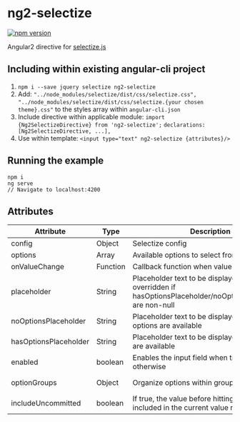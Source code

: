# ng2-selectize

[![npm version](https://badge.fury.io/js/ng2-selectize.svg)](https://badge.fury.io/js/ng2-selectize)

Angular2 directive for [selectize.js](https://selectize.github.io/selectize.js/)

## Including within existing angular-cli project

1. `npm i --save jquery selectize ng2-selectize`
2. Add:
    `"../node_modules/selectize/dist/css/selectize.css",`
    `"../node_modules/selectize/dist/css/selectize.{your chosen theme}.css"`
    to the styles array within `angular-cli.json`
3. Include directive within applicable module:
   `import {Ng2SelectizeDirective} from 'ng2-selectize';`
   `declarations: [Ng2SelectizeDirective, ...],`
4. Use within template: `<input type="text" ng2-selectize {attributes}/>`
 
## Running the example
 ```
 npm i
 ng serve
 // Navigate to localhost:4200
 ```
 
## Attributes
| Attribute | Type | Description | Implemented |
| --- | --- | --- | --- |
| config | Object | Selectize config | Yes |
| options | Array | Available options to select from | Yes |
| onValueChange | Function | Callback function when value changes | Yes |
| placeholder | String | Placeholder text to be displayed. Is overridden if hasOptionsPlaceholder/noOptionsPlaceholder are non-null | Yes |
| noOptionsPlaceholder | String | Placeholder text to be displayed when no options are available | Yes |
| hasOptionsPlaceholder | String | Placeholder text to be displayed when options are available | Yes |
| enabled | boolean | Enables the input field when true, disabled otherwise | Yes |
| optionGroups | Object | Organize options within groups | Partially (WIP) |
| includeUncommitted | boolean | If true, the value before hitting enter will be included in the current value result. | No |